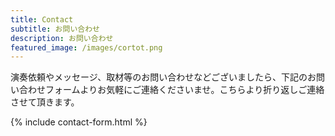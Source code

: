 ```yaml
---
title: Contact
subtitle: お問い合わせ
description: お問い合わせ
featured_image: /images/cortot.png
---
```


演奏依頼やメッセージ、取材等のお問い合わせなどございましたら、下記のお問い合わせフォームよりお気軽にご連絡くださいませ。こちらより折り返しご連絡させて頂きます。

{% include contact-form.html %}

<!-- We've made a contact form that you can use with [Formspree](https://formspree.io/) to handle up to 50 submissions per month for free. You could also easily switch out the end-point to use another contact form service. -->
